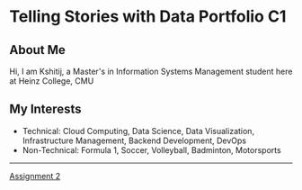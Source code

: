 # Telling Stories with Data Portfolio C1

## About Me
Hi, I am Kshitij, a Master's in Information Systems Management student here at Heinz College, CMU

## My Interests

- Technical: Cloud Computing, Data Science, Data Visualization, Infrastructure Management, Backend Development, DevOps
- Non-Technical: Formula 1, Soccer, Volleyball, Badminton, Motorsports
  
--- 
[Assignment 2](<Assignment 2.md>)
